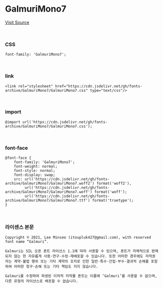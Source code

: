 # GalmuriMono7

[Visit Source](https://galmuri.quiple.dev/#%EB%8B%A4%EC%9A%B4%EB%A1%9C%EB%93%9C)

&nbsp;

### CSS

```
font-family: 'GalmuriMono7';
```

&nbsp;

### link

```
<link rel="stylesheet" href="https://cdn.jsdelivr.net/gh/fonts-archive/GalmuriMono7/GalmuriMono7.css" type="text/css"/>
```

&nbsp;

### import

```
@import url('https://cdn.jsdelivr.net/gh/fonts-archive/GalmuriMono7/GalmuriMono7.css');
```

&nbsp;

### font-face

```
@font-face {
    font-family: 'GalmuriMono7';
    font-weight: normal;
    font-style: normal;
    font-display: swap;
    src: url('https://cdn.jsdelivr.net/gh/fonts-archive/GalmuriMono7/GalmuriMono7.woff2') format('woff2'),
         url('https://cdn.jsdelivr.net/gh/fonts-archive/GalmuriMono7/GalmuriMono7.woff') format('woff');
         url('https://cdn.jsdelivr.net/gh/fonts-archive/GalmuriMono7/GalmuriMono7.ttf') format('truetype');
}
```

&nbsp;

### 라이센스 본문

```
Copyright © 2021, Lee Minseo (itoupluk427@gmail.com), with reserved font name “Galmuri”. 
 
Galmuri는 SIL 오픈 폰트 라이선스 1.1에 따라 사용할 수 있으며, 폰트가 자체적으로 판매되지 않는 한 자유롭게 사용·연구·수정·재배포할 수 있습니다. 또한 어떠한 경우에도 저작권자는 계약·불법 행위 또는 기타 계약의 조치로 인한 일반·특수·간접·부수·결과적 손해를 포함하여 어떠한 청구·손해 또는 기타 책임도 지지 않습니다. 
 
Galmuri를 수정하여 파생된 이차적 저작물 폰트는 이름에 ‘Galmuri’를 사용할 수 없으며, 다른 유형의 라이선스로 배포할 수 없습니다.
```
